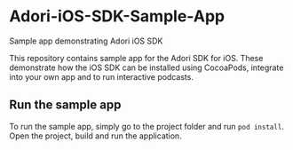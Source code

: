 # Adori-iOS-SDK-Sample-App
Sample app demonstrating Adori iOS SDK 

This repository contains sample app for the Adori SDK for iOS. These demonstrate how the iOS SDK can be installed using CocoaPods, integrate into your own app and to run interactive podcasts.

## Run the sample app
To run the sample app, simply go to the project folder and run `pod install`. Open the project, build and run the application.


